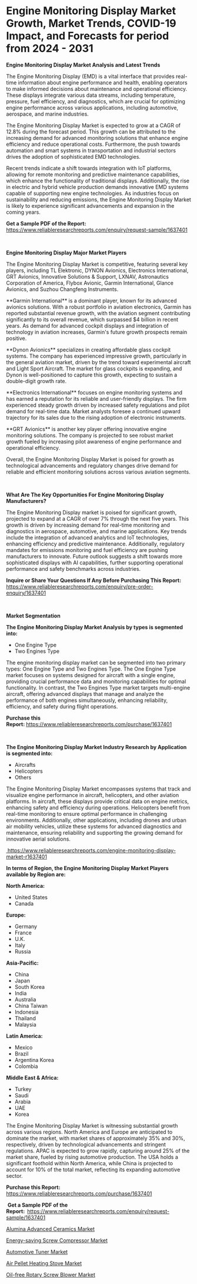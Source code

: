 <p><h1>Engine Monitoring Display Market Growth, Market Trends, COVID-19 Impact, and Forecasts for period from 2024 - 2031</h1></p><p><strong>Engine Monitoring Display Market Analysis and Latest Trends</strong></p>
<p><p>The Engine Monitoring Display (EMD) is a vital interface that provides real-time information about engine performance and health, enabling operators to make informed decisions about maintenance and operational efficiency. These displays integrate various data streams, including temperature, pressure, fuel efficiency, and diagnostics, which are crucial for optimizing engine performance across various applications, including automotive, aerospace, and marine industries.</p><p>The Engine Monitoring Display Market is expected to grow at a CAGR of 12.8% during the forecast period. This growth can be attributed to the increasing demand for advanced monitoring solutions that enhance engine efficiency and reduce operational costs. Furthermore, the push towards automation and smart systems in transportation and industrial sectors drives the adoption of sophisticated EMD technologies.</p><p>Recent trends indicate a shift towards integration with IoT platforms, allowing for remote monitoring and predictive maintenance capabilities, which enhance the functionality of traditional displays. Additionally, the rise in electric and hybrid vehicle production demands innovative EMD systems capable of supporting new engine technologies. As industries focus on sustainability and reducing emissions, the Engine Monitoring Display Market is likely to experience significant advancements and expansion in the coming years.</p></p>
<p><strong>Get a Sample PDF of the Report:&nbsp;</strong> <a href="https://www.reliableresearchreports.com/enquiry/request-sample/1637401?utm_campaign=37&utm_medium=2&utm_source=Github&utm_content=ia&utm_term=01112024&utm_id=engine-monitoring-display">https://www.reliableresearchreports.com/enquiry/request-sample/1637401</a></p>
<p>&nbsp;</p>
<p><strong>Engine Monitoring Display Major Market Players</strong></p>
<p><p>The Engine Monitoring Display Market is competitive, featuring several key players, including TL Elektronic, DYNON Avionics, Electronics International, GRT Avionics, Innovative Solutions & Support, LXNAV, Astronautics Corporation of America, Flybox Avionic, Garmin International, Glance Avionics, and Suzhou Changfeng Instruments. </p><p>**Garmin International** is a dominant player, known for its advanced avionics solutions. With a robust portfolio in aviation electronics, Garmin has reported substantial revenue growth, with the aviation segment contributing significantly to its overall revenue, which surpassed $4 billion in recent years. As demand for advanced cockpit displays and integration of technology in aviation increases, Garmin's future growth prospects remain positive.</p><p>**Dynon Avionics** specializes in creating affordable glass cockpit systems. The company has experienced impressive growth, particularly in the general aviation market, driven by the trend toward experimental aircraft and Light Sport Aircraft. The market for glass cockpits is expanding, and Dynon is well-positioned to capture this growth, expecting to sustain a double-digit growth rate.</p><p>**Electronics International** focuses on engine monitoring systems and has earned a reputation for its reliable and user-friendly displays. The firm experienced steady growth driven by increased safety regulations and pilot demand for real-time data. Market analysts foresee a continued upward trajectory for its sales due to the rising adoption of electronic instruments.</p><p>**GRT Avionics** is another key player offering innovative engine monitoring solutions. The company is projected to see robust market growth fueled by increasing pilot awareness of engine performance and operational efficiency.</p><p>Overall, the Engine Monitoring Display Market is poised for growth as technological advancements and regulatory changes drive demand for reliable and efficient monitoring solutions across various aviation segments.</p></p>
<p>&nbsp;</p>
<p><strong>What Are The Key Opportunities For Engine Monitoring Display Manufacturers?</strong></p>
<p><p>The Engine Monitoring Display market is poised for significant growth, projected to expand at a CAGR of over 7% through the next five years. This growth is driven by increasing demand for real-time monitoring and diagnostics in aerospace, automotive, and marine applications. Key trends include the integration of advanced analytics and IoT technologies, enhancing efficiency and predictive maintenance. Additionally, regulatory mandates for emissions monitoring and fuel efficiency are pushing manufacturers to innovate. Future outlook suggests a shift towards more sophisticated displays with AI capabilities, further supporting operational performance and safety benchmarks across industries.</p></p>
<p><strong>Inquire or Share Your Questions If Any Before Purchasing This Report:</strong> <a href="https://www.reliableresearchreports.com/enquiry/pre-order-enquiry/1637401?utm_campaign=37&utm_medium=2&utm_source=Github&utm_content=ia&utm_term=01112024&utm_id=engine-monitoring-display">https://www.reliableresearchreports.com/enquiry/pre-order-enquiry/1637401</a></p>
<p>&nbsp;</p>
<p><strong>Market Segmentation</strong></p>
<p><strong>The Engine Monitoring Display Market Analysis by types is segmented into:</strong></p>
<p><ul><li>One Engine Type</li><li>Two Engines Type</li></ul></p>
<p><p>The engine monitoring display market can be segmented into two primary types: One Engine Type and Two Engines Type. The One Engine Type market focuses on systems designed for aircraft with a single engine, providing crucial performance data and monitoring capabilities for optimal functionality. In contrast, the Two Engines Type market targets multi-engine aircraft, offering advanced displays that manage and analyze the performance of both engines simultaneously, enhancing reliability, efficiency, and safety during flight operations.</p></p>
<p><strong>Purchase this Report:&nbsp;</strong><a href="https://www.reliableresearchreports.com/purchase/1637401?utm_campaign=37&utm_medium=2&utm_source=Github&utm_content=ia&utm_term=01112024&utm_id=engine-monitoring-display">https://www.reliableresearchreports.com/purchase/1637401</a></p>
<p>&nbsp;</p>
<p><strong>The Engine Monitoring Display Market Industry Research by Application is segmented into:</strong></p>
<p><ul><li>Aircrafts</li><li>Helicopters</li><li>Others</li></ul></p>
<p><p>The Engine Monitoring Display Market encompasses systems that track and visualize engine performance in aircraft, helicopters, and other aviation platforms. In aircraft, these displays provide critical data on engine metrics, enhancing safety and efficiency during operations. Helicopters benefit from real-time monitoring to ensure optimal performance in challenging environments. Additionally, other applications, including drones and urban air mobility vehicles, utilize these systems for advanced diagnostics and maintenance, ensuring reliability and supporting the growing demand for innovative aerial solutions.</p></p>
<p><a href="https://www.reliableresearchreports.com/engine-monitoring-display-market-r1637401?utm_campaign=37&utm_medium=2&utm_source=Github&utm_content=ia&utm_term=01112024&utm_id=engine-monitoring-display">&nbsp;https://www.reliableresearchreports.com/engine-monitoring-display-market-r1637401</a></p>
<p><strong>In terms of Region, the Engine Monitoring Display Market Players available by Region are:</strong></p>
<p>
    <p> <strong> North America: </strong>
        <ul>
            <li>United States</li>
            <li>Canada</li>
        </ul>
        </p> 
    <p> <strong> Europe: </strong>
        <ul>
            <li>Germany</li>
            <li>France</li>
            <li>U.K.</li>
            <li>Italy</li>
            <li>Russia</li>
        </ul>
        </p> 
    <p> <strong> Asia-Pacific: </strong>
        <ul>
            <li>China</li>
            <li>Japan</li>
            <li>South Korea</li>
            <li>India</li>
            <li>Australia</li>
            <li>China Taiwan</li>
            <li>Indonesia</li>
            <li>Thailand</li>
            <li>Malaysia</li>
        </ul>
        </p> 
    <p> <strong> Latin America: </strong>
        <ul>
            <li>Mexico</li>
            <li>Brazil</li>
            <li>Argentina Korea</li>
            <li>Colombia</li>
        </ul>
        </p> 
    <p> <strong> Middle East & Africa: </strong>
        <ul>
            <li>Turkey</li>
            <li>Saudi</li>
            <li>Arabia</li>
            <li>UAE</li>
            <li>Korea</li>
        </ul>
    </p>
    </p>
<p><p>The Engine Monitoring Display Market is witnessing substantial growth across various regions. North America and Europe are anticipated to dominate the market, with market shares of approximately 35% and 30%, respectively, driven by technological advancements and stringent regulations. APAC is expected to grow rapidly, capturing around 25% of the market share, fueled by rising automotive production. The USA holds a significant foothold within North America, while China is projected to account for 10% of the total market, reflecting its expanding automotive sector.</p></p>
<p><strong>Purchase this Report: </strong><a href="https://www.reliableresearchreports.com/purchase/1637401?utm_campaign=37&utm_medium=2&utm_source=Github&utm_content=ia&utm_term=01112024&utm_id=engine-monitoring-display">https://www.reliableresearchreports.com/purchase/1637401</a></p>
<p>&nbsp;<strong>Get a Sample PDF of the Report:&nbsp;&nbsp;</strong><a href="https://www.reliableresearchreports.com/enquiry/request-sample/1637401?utm_campaign=37&utm_medium=2&utm_source=Github&utm_content=ia&utm_term=01112024&utm_id=engine-monitoring-display">https://www.reliableresearchreports.com/enquiry/request-sample/1637401</a></p>
<p><strong></strong></p>
<p><p><a href="https://www.linkedin.com/pulse/global-alumina-advanced-ceramics-market-landscape-future-trends-x4awf?utm_campaign=37&utm_medium=2&utm_source=Github&utm_content=ia&utm_term=01112024&utm_id=engine-monitoring-display">Alumina Advanced Ceramics Market</a></p><p><a href="https://issuu.com/reportprime-2/docs/energy-saving-screw-compressor-mark_28e609e339ae02?utm_campaign=37&utm_medium=2&utm_source=Github&utm_content=ia&utm_term=01112024&utm_id=engine-monitoring-display">Energy-saving Screw Compressor Market</a></p><p><a href="https://github.com/LacThu1/Market-Research-Report-List-1/blob/main/automotive-tuner-market.md?utm_campaign=37&utm_medium=2&utm_source=Github&utm_content=ia&utm_term=01112024&utm_id=engine-monitoring-display">Automotive Tuner Market</a></p><p><a href="https://www.linkedin.com/pulse/digital-transformation-air-pellet-heating-stove-industry-market-zuqmf?utm_campaign=37&utm_medium=2&utm_source=Github&utm_content=ia&utm_term=01112024&utm_id=engine-monitoring-display">Air Pellet Heating Stove Market</a></p><p><a href="https://issuu.com/reportprime-2/docs/oil-free-rotary-screw-blower-market_acbd5d1d770460?utm_campaign=37&utm_medium=2&utm_source=Github&utm_content=ia&utm_term=01112024&utm_id=engine-monitoring-display">Oil-free Rotary Screw Blower Market</a></p></p>